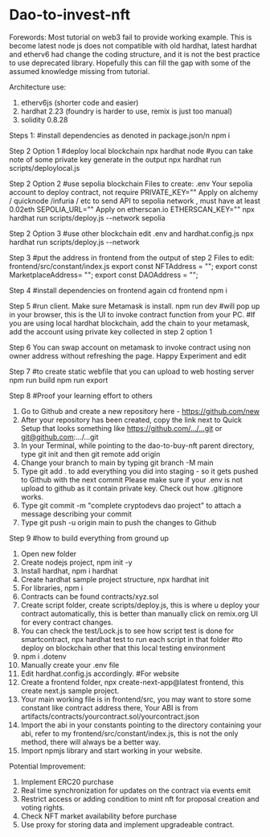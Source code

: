 # Dao-to-invest-nft

Forewords:
Most tutorial on web3 fail to provide working example. This is become latest node js does not compatible with old hardhat, latest hardhat and etherv6 had change the coding structure, and it is not the best practice to use deprecated library. Hopefully this can fill the gap with some of the assumed knowledge missing from tutorial.

Architecture use:
1. etherv6js (shorter code and easier)
2. hardhat 2.23 (foundry is harder to use, remix is just too manual)
3. solidity 0.8.28

Steps 1:
#install dependencies as denoted in package.json/n
npm i

Step 2 Option 1
#deploy local blockchain
npx hardhat node
#you can take note of some private key generate in the output
npx hardhat run scripts/deploylocal.js

Step 2 Option 2
#use sepolia blockchain
Files to create:
.env
Your sepolia account to deploy contract, not require 
PRIVATE_KEY=""
Apply on alchemy / quicknode /infuria / etc to send API to sepolia network , must have at least 0.02eth
SEPOLIA_URL="" 
Apply on etherscan.io
ETHERSCAN_KEY=""
npx hardhat run scripts/deploy.js --network sepolia

Step 2 Option 3
#use other blockchain
edit .env and hardhat.config.js
npx hardhat run scripts/deploy.js --network <define in hardhatconfig>

Step 3
#put the address in frontend from the output of step 2
Files to edit:
frontend/src/constant/index.js
export const NFTAddress =
  "";
export const  MarketplaceAddress=
  "";
export const DAOAddress =
  "";

Step 4
#install dependencies on frontend again 
cd frontend
npm i

Step 5
#run client. Make sure Metamask is install.
npm run dev 
#will pop up in your browser, this is the UI to invoke contract function from your PC. 
#If you are using local hardhat blockchain, add the chain to your metamask, add the account using private key collected in step 2 option 1

Step 6
You can swap account on metamask to invoke contract using non owner address without refreshing the page.
Happy Experiment and edit

Step 7
#to create static webfile that you can upload to web hosting server 
npm run build
npm run export

Step 8 
#Proof your learning effort to others
1. Go to Github and create a new repository here - https://github.com/new
2. After your repository has been created, copy the link next to Quick Setup that looks something like https://github.com/…/…git or git@github.com:…/…git
3. In your Terminal, while pointing to the dao-to-buy-nft parent directory, type git init and then git remote add origin <URL FROM ABOVE>
4. Change your branch to main by typing git branch -M main
5. Type git add . to add everything you did into staging - so it gets pushed to Github with the next commit
Please make sure if your .env is not upload to github as it contain private key. Check out how .gitignore works.
6. Type git commit -m "complete cryptodevs dao project" to attach a message describing your commit
7. Type git push -u origin main to push the changes to Github

Step 9 
#how to build everything from ground up
1. Open new folder
2. Create nodejs project, npm init -y
3. Install hardhat, npm i hardhat
4. Create hardhat sample project structure, npx hardhat init
5. For libraries, npm i  <package u found npmjs.org>
6. Contracts can be found contracts/xyz.sol
7. Create script folder, create scripts/deploy.js, this is where u deploy your contract automatically, this is better than manually click on remix.org UI for every contract changes.
8. You can check the test/Lock.js to see how script test is done for smartcontract, npx hardhat test to run each script in that folder
#to deploy on blockchain other that this local testing environment
9. npm i .dotenv
10. Manually create your .env file
11. Edit hardhat.config.js accordingly.
#For website
1. Create a frontend folder, npx create-next-app@latest frontend, this create next.js sample project.
2. Your main working file is in frontend/src, you may want to store some constant like contract address there, Your ABI is from artifacts/contracts/yourcontract.sol/yourcontract.json
3. Import the abi in your constants pointing to the directory containing your abi, refer to my frontend/src/constant/index.js, this is not the only method, there will always be a better way.
4. Import npmjs library and start working in your website.

Potential Improvement:
1. Implement ERC20 purchase
2. Real time synchronization for updates on the contract via events emit
3. Restrict access or adding condition to mint nft for proposal creation and voting rights.
4. Check NFT market availability before purchase
5. Use proxy for storing data and implement upgradeable contract.
